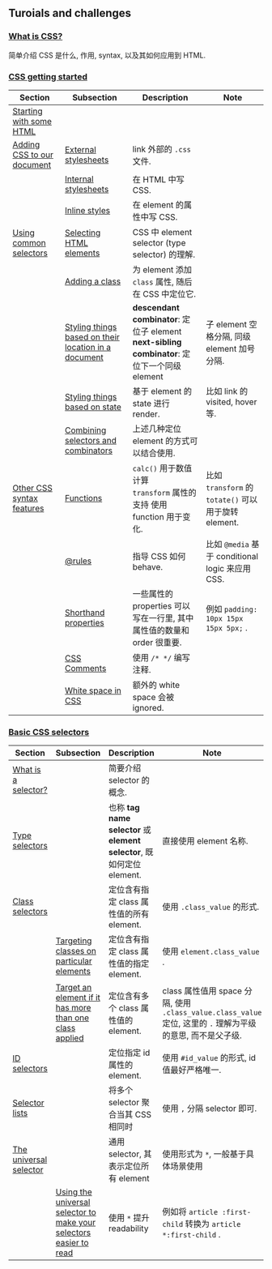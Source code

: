 ## Turoials and challenges

### [What is CSS?](https://developer.mozilla.org/en-US/docs/Learn_web_development/Core/Styling_basics/What_is_CSS)

简单介绍 CSS 是什么, 作用, syntax, 以及其如何应用到 HTML.

### [CSS getting started](https://developer.mozilla.org/en-US/docs/Learn_web_development/Core/Styling_basics/Getting_started)

| Section | Subsection | Description | Note |
|---|---|---|---|
| [Starting with some HTML](https://developer.mozilla.org/en-US/docs/Learn_web_development/Core/Styling_basics/Getting_started#starting_with_some_html) | | | |
| [Adding CSS to our document](https://developer.mozilla.org/en-US/docs/Learn_web_development/Core/Styling_basics/Getting_started#adding_css_to_our_document) | [External stylesheets](https://developer.mozilla.org/en-US/docs/Learn_web_development/Core/Styling_basics/Getting_started#external_stylesheets) | link 外部的 `.css` 文件. | |
| | [Internal stylesheets](https://developer.mozilla.org/en-US/docs/Learn_web_development/Core/Styling_basics/Getting_started#internal_stylesheets) | 在 HTML 中写 CSS. | |
| | [Inline styles](https://developer.mozilla.org/en-US/docs/Learn_web_development/Core/Styling_basics/Getting_started#inline_styles) | 在 element 的属性中写 CSS. | |
| [Using common selectors](https://developer.mozilla.org/en-US/docs/Learn_web_development/Core/Styling_basics/Getting_started#using_common_selectors) | [Selecting HTML elements](https://developer.mozilla.org/en-US/docs/Learn_web_development/Core/Styling_basics/Getting_started#selecting_html_elements) | CSS 中 element selector (type selector) 的理解. | |
| | [Adding a class](https://developer.mozilla.org/en-US/docs/Learn_web_development/Core/Styling_basics/Getting_started#adding_a_class) | 为 element 添加 `class` 属性, 随后在 CSS 中定位它. | |
| | [Styling things based on their location in a document](https://developer.mozilla.org/en-US/docs/Learn_web_development/Core/Styling_basics/Getting_started#styling_things_based_on_their_location_in_a_document) | **descendant combinator**: 定位子 element<br>**next-sibling combinator**: 定位下一个同级 element | 子 element 空格分隔, 同级 element 加号分隔. |
| | [Styling things based on state](https://developer.mozilla.org/en-US/docs/Learn_web_development/Core/Styling_basics/Getting_started#styling_things_based_on_state) | 基于 element 的 state 进行 render. | 比如 link 的 visited, hover 等. |
| | [Combining selectors and combinators](https://developer.mozilla.org/en-US/docs/Learn_web_development/Core/Styling_basics/Getting_started#combining_selectors_and_combinators) | 上述几种定位 element 的方式可以结合使用. | |
| [Other CSS syntax features](https://developer.mozilla.org/en-US/docs/Learn_web_development/Core/Styling_basics/Getting_started#other_css_syntax_features) | [Functions](https://developer.mozilla.org/en-US/docs/Learn_web_development/Core/Styling_basics/Getting_started#other_css_syntax_features) | `calc()` 用于数值计算<br>`transform` 属性的支持 使用 function 用于变化. | 比如 `transform` 的 `totate()` 可以用于旋转 element. |
| | [@rules](https://developer.mozilla.org/en-US/docs/Learn_web_development/Core/Styling_basics/Getting_started#rules) | 指导 CSS 如何 behave. | 比如 `@media` 基于 conditional logic 来应用 CSS. |
| | [Shorthand properties](https://developer.mozilla.org/en-US/docs/Learn_web_development/Core/Styling_basics/Getting_started#shorthand_properties) | 一些属性的 properties 可以写在一行里, 其中属性值的数量和 order 很重要. | 例如 `padding: 10px 15px 15px 5px;` . |
| | [CSS Comments](https://developer.mozilla.org/en-US/docs/Learn_web_development/Core/Styling_basics/Getting_started#css_comments) | 使用 `/* */` 编写注释. | |
| | [White space in CSS](https://developer.mozilla.org/en-US/docs/Learn_web_development/Core/Styling_basics/Getting_started#white_space_in_css) | 额外的 white space 会被 ignored. | |

### [Basic CSS selectors](https://developer.mozilla.org/en-US/docs/Learn_web_development/Core/Styling_basics/Basic_selectors)

| Section | Subsection | Description | Note |
|---|---|---|---|
| [What is a selector?](https://developer.mozilla.org/en-US/docs/Learn_web_development/Core/Styling_basics/Basic_selectors#what_is_a_selector) | | 简要介绍 selector 的概念. | |
| [Type selectors](https://developer.mozilla.org/en-US/docs/Learn_web_development/Core/Styling_basics/Basic_selectors#type_selectors) | | 也称 **tag name selector** 或 **element selector**, 既如何定位 element. | 直接使用 element 名称. |
| [Class selectors](https://developer.mozilla.org/en-US/docs/Learn_web_development/Core/Styling_basics/Basic_selectors#class_selectors) | | 定位含有指定 class 属性值的所有 element. | 使用 `.class_value` 的形式. |
| | [Targeting classes on particular elements]() | 定位含有指定 class 属性值的指定 element. | 使用 `element.class_value` . |
| | [Target an element if it has more than one class applied](https://developer.mozilla.org/en-US/docs/Learn_web_development/Core/Styling_basics/Basic_selectors#target_an_element_if_it_has_more_than_one_class_applied) | 定位含有多个 class 属性值的 element. | class 属性值用 space 分隔, 使用 `.class_value.class_value` 定位, 这里的 `.` 理解为平级的意思, 而不是父子级. |
| [ID selectors](https://developer.mozilla.org/en-US/docs/Learn_web_development/Core/Styling_basics/Basic_selectors#id_selectors) | | 定位指定 id 属性的 element. | 使用 `#id_value` 的形式, id 值最好严格唯一. |
| [Selector lists](https://developer.mozilla.org/en-US/docs/Learn_web_development/Core/Styling_basics/Basic_selectors#selector_lists) | | 将多个 selector 聚合当其 CSS 相同时 | 使用 `,` 分隔 selector 即可. |
| [The universal selector](https://developer.mozilla.org/en-US/docs/Learn_web_development/Core/Styling_basics/Basic_selectors#the_universal_selector) | | 通用 selector, 其表示定位所有 element | 使用形式为 `*`, 一般基于具体场景使用 |
| | [Using the universal selector to make your selectors easier to read](https://developer.mozilla.org/en-US/docs/Learn_web_development/Core/Styling_basics/Basic_selectors#using_the_universal_selector_to_make_your_selectors_easier_to_read) | 使用 `*` 提升 readability | 例如将 `article :first-child` 转换为 `article *:first-child` . |